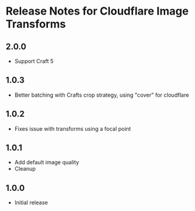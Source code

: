 # Release Notes for Cloudflare Image Transforms
## 2.0.0
- Support Craft 5
## 1.0.3
- Better batching with Crafts crop strategy, using "cover" for cloudflare
## 1.0.2
- Fixes issue with transforms using a focal point
## 1.0.1 
- Add default image quality
- Cleanup

## 1.0.0
- Initial release

